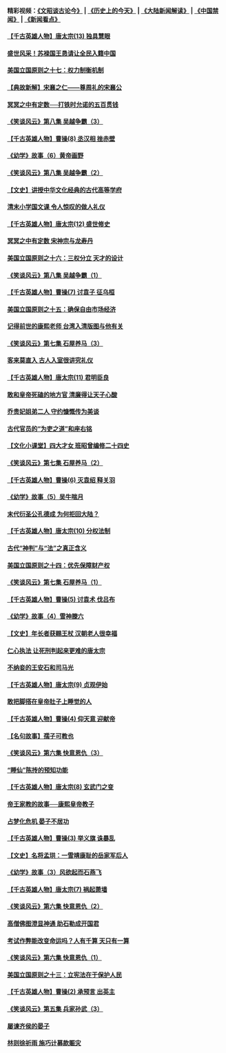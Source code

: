 #### 精彩视频：[《文昭谈古论今》](http://45.32.25.56/wenzhao) | [《历史上的今天》](http://45.32.25.56/today-in-history) | [《大陆新闻解读》](http://45.32.25.56/ntdtv-comedy) | [《中国禁闻》](http://45.32.25.56/ntdtv-news) | [《新闻看点》](http://45.32.25.56/news-insight) 

 #### [【千古英雄人物】唐太宗(13) 独具慧眼](../pages/nsc975/n8034179.md?t=02050331) 

#### [盛世风采！苏禄国王恳请让全民入籍中国](../pages/nsc975/n10992284.md?t=02050331) 

#### [美国立国原则之十七：权力制衡机制](../pages/nsc975/n11002624.md?t=02050331) 

#### [【典故新解】宋襄之仁——尊周礼的宋襄公](../pages/nsc975/n11018653.md?t=02050331) 

#### [冥冥之中有定数──打铁时允诺的五百贯钱](../pages/nsc975/n334213.md?t=02050331) 

#### [《笑谈风云》第八集 吴越争霸（3）](../pages/nsc975/n11010889.md?t=02050331) 

#### [【千古英雄人物】曹操(8) 丞汉相 挫赤壁](../pages/nsc975/n7662490.md?t=02050331) 

#### [《幼学》故事（6）黄帝画野](../pages/nsc975/n10990546.md?t=02050331) 

#### [《笑谈风云》第八集 吴越争霸（2）](../pages/nsc975/n10996834.md?t=02050331) 

#### [【文史】讲授中华文化经典的古代高等学府](../pages/nsc975/n11003895.md?t=02050331) 

#### [清末小学国文课 令人惊叹的做人礼仪](../pages/nsc975/n10980226.md?t=02050331) 

#### [【千古英雄人物】唐太宗(12) 盛世修史](../pages/nsc975/n8034115.md?t=02050331) 

#### [冥冥之中有定数 宋神宗与龙寿丹](../pages/nsc975/n11008770.md?t=02050331) 

#### [美国立国原则之十六：三权分立 天才的设计](../pages/nsc975/n10991293.md?t=02050331) 

#### [《笑谈风云》第八集 吴越争霸（1）](../pages/nsc975/n10987751.md?t=02050331) 

#### [【千古英雄人物】曹操(7) 讨袁子 征乌桓](../pages/nsc975/n7662459.md?t=02050331) 

#### [美国立国原则之十五：确保自由市场经济](../pages/nsc975/n10957715.md?t=02050331) 

#### [记得前世的康熙老师 台湾入清版图与他有关](../pages/nsc975/n11004761.md?t=02050331) 

#### [《笑谈风云》第七集 石屋养马（3）](../pages/nsc975/n10964155.md?t=02050331) 

#### [客来莫直入 古人入室很讲究礼仪](../pages/nsc975/n11002636.md?t=02050331) 

#### [【千古英雄人物】唐太宗(11) 君明臣良](../pages/nsc975/n8030388.md?t=02050331) 

#### [敢和皇帝死磕的地方官 清廉得让天子心酸](../pages/nsc975/n10999336.md?t=02050331) 

#### [乔贵妃姐弟二人 守约慷慨传为美谈](../pages/nsc975/n10842491.md?t=02050331) 

#### [古代官员的“为吏之道”和座右铭](../pages/nsc975/n10989890.md?t=02050331) 

#### [【文化小课堂】四大才女 班昭曾编修二十四史](../pages/nsc975/n10996143.md?t=02050331) 

#### [《笑谈风云》第七集 石屋养马（2）](../pages/nsc975/n10964109.md?t=02050331) 

#### [【千古英雄人物】曹操(6) 灭袁绍 释关羽](../pages/nsc975/n7662436.md?t=02050331) 

#### [《幼学》故事（5）吴牛喘月](../pages/nsc975/n10806013.md?t=02050331) 

#### [末代衍圣公孔德成 为何拒回大陆？](../pages/nsc975/n10992548.md?t=02050331) 

#### [【千古英雄人物】唐太宗(10) 分权法制](../pages/nsc975/n8025970.md?t=02050331) 

#### [古代“神判”与“法”之真正含义](../pages/nsc975/n10982291.md?t=02050331) 

#### [美国立国原则之十四：优先保障财产权](../pages/nsc975/n10954086.md?t=02050331) 

#### [《笑谈风云》第七集 石屋养马（1）](../pages/nsc975/n10964072.md?t=02050331) 

#### [【千古英雄人物】曹操(5) 讨袁术 伐吕布](../pages/nsc975/n7637126.md?t=02050331) 

#### [《幼学》故事（4）雪神滕六](../pages/nsc975/n10806012.md?t=02050331) 

#### [【文史】年长者获赐王杖 汉朝老人很幸福](../pages/nsc975/n10980263.md?t=02050331) 

#### [仁心执法 让死刑判起来更难的唐太宗](../pages/nsc975/n10979954.md?t=02050331) 

#### [不纳妾的王安石和司马光](../pages/nsc975/n2647438.md?t=02050331) 

#### [【千古英雄人物】唐太宗(9) 贞观伊始](../pages/nsc975/n8022938.md?t=02050331) 

#### [敢把脚搭在皇帝肚子上睡觉的人](../pages/nsc975/n10975530.md?t=02050331) 

#### [【千古英雄人物】曹操(4) 仰天意 迎献帝](../pages/nsc975/n7637003.md?t=02050331) 

#### [【名句故事】孺子可教也](../pages/nsc975/n10371944.md?t=02050331) 

#### [《笑谈风云》第六集 快意恩仇（3）](../pages/nsc975/n10953824.md?t=02050331) 

#### [“睡仙”陈抟的预知功能](../pages/nsc975/n10955272.md?t=02050331) 

#### [【千古英雄人物】唐太宗(8) 玄武门之变](../pages/nsc975/n7979461.md?t=02050331) 

#### [帝王家教的故事──康熙皇帝教子](../pages/nsc975/n10764254.md?t=02050331) 

#### [占梦化危机 晏子不居功](../pages/nsc975/n232663.md?t=02050331) 

#### [【千古英雄人物】曹操(3) 举义旗 诛暴乱](../pages/nsc975/n7576061.md?t=02050331) 

#### [【文史】名将孟珙：一雪靖康耻的岳家军后人](../pages/nsc975/n10949269.md?t=02050331) 

#### [《幼学》故事（3）风欲起而石燕飞](../pages/nsc975/n10806010.md?t=02050331) 

#### [【千古英雄人物】唐太宗(7) 祸起萧墙](../pages/nsc975/n7979459.md?t=02050331) 

#### [《笑谈风云》第六集 快意恩仇（2）](../pages/nsc975/n10950714.md?t=02050331) 

#### [高僧佛图澄显神通 助石勒成开国君](../pages/nsc975/n10960107.md?t=02050331) 

#### [考试作弊能改变命运吗？人有千算 天只有一算](../pages/nsc975/n10959716.md?t=02050331) 

#### [《笑谈风云》第六集 快意恩仇（1）](../pages/nsc975/n10938848.md?t=02050331) 

#### [美国立国原则之十三：立宪法在于保护人民](../pages/nsc975/n10942497.md?t=02050331) 

#### [【千古英雄人物】曹操(2) 承预言 出英主](../pages/nsc975/n7576051.md?t=02050331) 

#### [《笑谈风云》第五集 兵家孙武（3）](../pages/nsc975/n10938826.md?t=02050331) 

#### [屡谏齐侯的晏子](../pages/nsc975/n4602309.md?t=02050331) 

#### [林则徐祈雨 施巧计募款赈灾](../pages/nsc975/n10877741.md?t=02050331) 

